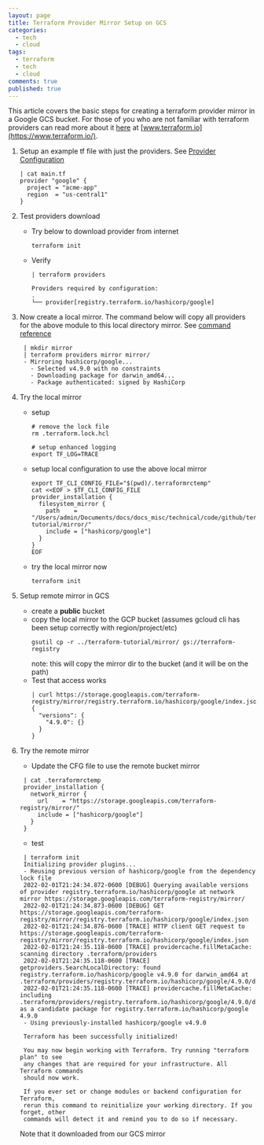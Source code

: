 ```yaml
---
layout: page
title: Terraform Provider Mirror Setup on GCS
categories:
  - tech
  - cloud
tags:
  - terraform
  - tech
  - cloud
comments: true
published: true
---
```


This article covers the basic steps for creating a terraform provider mirror in a Google GCS bucket. For those of you who are not familiar with terraform providers can read more about it [here](https://www.terraform.io/registry/providers) at [www.terraform.io](https://www.terraform.io/). 

1. Setup an example tf file with just the providers. See [Provider Configuration](https://www.terraform.io/language/providers/configuration)
   ```
   | cat main.tf 
   provider "google" {
     project = "acme-app"
     region  = "us-central1"
   }
   ```
2. Test providers download
   * Try below to download provider from internet
     ```
     terraform init
     ```
   * Verify
     ```
	 | terraform providers

	 Providers required by configuration:
	 .
	 └── provider[registry.terraform.io/hashicorp/google]   
     ```
3. Now create a local mirror. The command below will copy all providers for the above module to this local directory mirror. See [command reference](https://www.terraform.io/cli/commands/providers/mirror)
   ```
    | mkdir mirror
	| terraform providers mirror mirror/
	- Mirroring hashicorp/google...
	  - Selected v4.9.0 with no constraints
	  - Downloading package for darwin_amd64...
	  - Package authenticated: signed by HashiCorp   
   ```
4. Try the local mirror 
   * setup
     ```
     # remove the lock file
     rm .terraform.lock.hcl 

     # setup enhanced logging
     export TF_LOG=TRACE
     ```
   * setup local configuration to use the above local mirror      
     ```
	 export TF_CLI_CONFIG_FILE="$(pwd)/.terraformrctemp"
	 cat <<EOF > $TF_CLI_CONFIG_FILE
	 provider_installation {
	   filesystem_mirror {
	     path    = "/Users/admin/Documents/docs/docs_misc/technical/code/github/terraform-tutorial/mirror/"
	     include = ["hashicorp/google"]
	   }
	 }
	 EOF     
     ```
   * try the local mirror now
     ```
     terraform init
     ```
5. Setup remote mirror in GCS
   * create a **public** bucket
   * copy the local mirror to the GCP bucket (assumes gcloud cli has been setup correctly with region/project/etc)
     ```
     gsutil cp -r ../terraform-tutorial/mirror/ gs://terraform-registry
     ```
     note: this will copy the mirror dir to the bucket (and it will be on the path)
   * Test that access works
     ```
     | curl https://storage.googleapis.com/terraform-registry/mirror/registry.terraform.io/hashicorp/google/index.json
	 {
	   "versions": {
	     "4.9.0": {}
	   }
	 }
     ```  
6. Try the remote mirror
   * Update the CFG file to use the remote bucket mirror
   ```
	| cat .terraformrctemp 
	provider_installation {
	  network_mirror {
	    url    = "https://storage.googleapis.com/terraform-registry/mirror/"
	    include = ["hashicorp/google"]
	  }
	}
   ```
   
   * test
   ```
    | terraform init
    Initializing provider plugins...
    - Reusing previous version of hashicorp/google from the dependency lock file
    2022-02-01T21:24:34.872-0600 [DEBUG] Querying available versions of provider registry.terraform.io/hashicorp/google at network mirror https://storage.googleapis.com/terraform-registry/mirror/
    2022-02-01T21:24:34.873-0600 [DEBUG] GET https://storage.googleapis.com/terraform-registry/mirror/registry.terraform.io/hashicorp/google/index.json
    2022-02-01T21:24:34.876-0600 [TRACE] HTTP client GET request to https://storage.googleapis.com/terraform-registry/mirror/registry.terraform.io/hashicorp/google/index.json
    2022-02-01T21:24:35.118-0600 [TRACE] providercache.fillMetaCache: scanning directory .terraform/providers
    2022-02-01T21:24:35.118-0600 [TRACE] getproviders.SearchLocalDirectory: found registry.terraform.io/hashicorp/google v4.9.0 for darwin_amd64 at .terraform/providers/registry.terraform.io/hashicorp/google/4.9.0/darwin_amd64
    2022-02-01T21:24:35.118-0600 [TRACE] providercache.fillMetaCache: including .terraform/providers/registry.terraform.io/hashicorp/google/4.9.0/darwin_amd64 as a candidate package for registry.terraform.io/hashicorp/google 4.9.0
    - Using previously-installed hashicorp/google v4.9.0

    Terraform has been successfully initialized!

    You may now begin working with Terraform. Try running "terraform plan" to see
    any changes that are required for your infrastructure. All Terraform commands
    should now work.

    If you ever set or change modules or backend configuration for Terraform,
    rerun this command to reinitialize your working directory. If you forget, other
    commands will detect it and remind you to do so if necessary.   
   ```   
   Note that it downloaded from our GCS mirror
